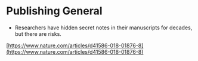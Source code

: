 # Publishing General

* Researchers have hidden secret notes in their manuscripts for decades, but there are risks.

[https://www.nature.com/articles/d41586-018-01876-8](https://www.nature.com/articles/d41586-018-01876-8)
